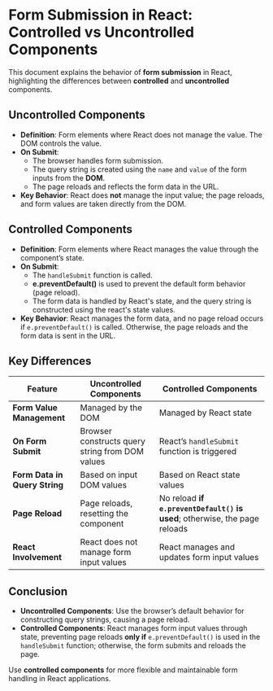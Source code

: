# Form Submission in React: Controlled vs Uncontrolled Components

This document explains the behavior of **form submission** in React, highlighting the differences between **controlled** and **uncontrolled** components.

## **Uncontrolled Components**

- **Definition**: Form elements where React does not manage the value. The DOM controls the value.
- **On Submit**:
  - The browser handles form submission.
  - The query string is created using the `name` and `value` of the form inputs from the **DOM**.
  - The page reloads and reflects the form data in the URL.
- **Key Behavior**: React does **not** manage the input value; the page reloads, and form values are taken directly from the DOM.

## **Controlled Components**

- **Definition**: Form elements where React manages the value through the component’s state.
- **On Submit**:
  - The `handleSubmit` function is called.
  - **e.preventDefault()** is used to prevent the default form behavior (page reload).
  - The form data is handled by React's state, and the query string is constructed using the react's state values.
- **Key Behavior**: React manages the form data, and no page reload occurs if `e.preventDefault()` is called. Otherwise, the page reloads and the form data is sent in the URL.

## **Key Differences**

| **Feature**                   | **Uncontrolled Components**                     | **Controlled Components**                                                  |
| ----------------------------- | ----------------------------------------------- | -------------------------------------------------------------------------- |
| **Form Value Management**     | Managed by the DOM                              | Managed by React state                                                     |
| **On Form Submit**            | Browser constructs query string from DOM values | React’s `handleSubmit` function is triggered                               |
| **Form Data in Query String** | Based on input DOM values                       | Based on React state values                                                |
| **Page Reload**               | Page reloads, resetting the component           | No reload **if `e.preventDefault()` is used**; otherwise, the page reloads |
| **React Involvement**         | React does not manage form input values         | React manages and updates form input values                                |

## **Conclusion**

- **Uncontrolled Components**: Use the browser’s default behavior for constructing query strings, causing a page reload.
- **Controlled Components**: React manages form input values through state, preventing page reloads **only if** `e.preventDefault()` is used in the `handleSubmit` function; otherwise, the form submits and reloads the page.

Use **controlled components** for more flexible and maintainable form handling in React applications.
